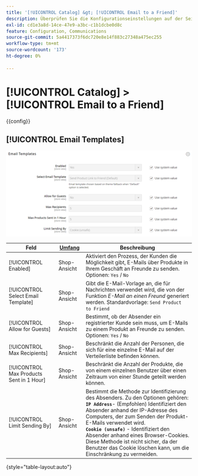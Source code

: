 ```yaml
---
title: '[!UICONTROL Catalog] &gt; [!UICONTROL Email to a Friend]'
description: Überprüfen Sie die Konfigurationseinstellungen auf der Seite [!UICONTROL Catalog] &gt; [!UICONTROL Email to a Friend] des Commerce Admin-Bereichs.
exl-id: cd1e3a8d-14ce-47e9-a3bc-c1b1dcbe0d8c
feature: Configuration, Communications
source-git-commit: 5a4417373f6dc720e8e14f883c27348a475ec255
workflow-type: tm+mt
source-wordcount: '173'
ht-degree: 0%

---
```


# [!UICONTROL Catalog] > [!UICONTROL Email to a Friend]

{{config}}

## [!UICONTROL Email Templates]

![E-Mail-Vorlagen](./assets/email-to-a-friend-email-templates.png)<!-- zoom -->

<!-- [Email Templates](https://experienceleague.adobe.com/en/docs/commerce-admin/systems/communications/email-templates#configure-email-templates) -->

| Feld | [Umfang](../../getting-started/websites-stores-views.md#scope-settings) | Beschreibung |
|--- |--- |--- |
| [!UICONTROL Enabled] | Shop-Ansicht | Aktiviert den Prozess, der Kunden die Möglichkeit gibt, E-Mails über Produkte in Ihrem Geschäft an Freunde zu senden. Optionen: `Yes` / `No` |
| [!UICONTROL Select Email Template] | Shop-Ansicht | Gibt die E-Mail-Vorlage an, die für Nachrichten verwendet wird, die von der Funktion _E-Mail an einen Freund_ generiert werden. Standardvorlage: `Send Product to Friend` |
| [!UICONTROL Allow for Guests] | Shop-Ansicht | Bestimmt, ob der Absender ein registrierter Kunde sein muss, um E-Mails zu einem Produkt an Freunde zu senden. Optionen: `Yes` / `No` |
| [!UICONTROL Max Recipients] | Shop-Ansicht | Beschränkt die Anzahl der Personen, die sich für eine einzelne E-Mail auf der Verteilerliste befinden können. |
| [!UICONTROL Max Products Sent in 1  Hour] | Shop-Ansicht | Beschränkt die Anzahl der Produkte, die von einem einzelnen Benutzer über einen Zeitraum von einer Stunde geteilt werden können. |
| [!UICONTROL Limit Sending By] | Shop-Ansicht | Bestimmt die Methode zur Identifizierung des Absenders. Zu den Optionen gehören: <br/>**`IP Address`**- (Empfohlen) Identifiziert den Absender anhand der IP-Adresse des Computers, der zum Senden der Produkt-E-Mails verwendet wird.<br/>**`Cookie (unsafe)`** - Identifiziert den Absender anhand eines Browser-Cookies. Diese Methode ist nicht sicher, da der Benutzer das Cookie löschen kann, um die Einschränkung zu vermeiden. |

{style="table-layout:auto"}
